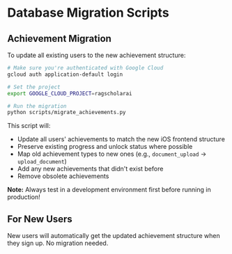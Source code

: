 # Database Migration Scripts

## Achievement Migration

To update all existing users to the new achievement structure:

```bash
# Make sure you're authenticated with Google Cloud
gcloud auth application-default login

# Set the project
export GOOGLE_CLOUD_PROJECT=ragscholarai

# Run the migration
python scripts/migrate_achievements.py
```

This script will:
- Update all users' achievements to match the new iOS frontend structure
- Preserve existing progress and unlock status where possible
- Map old achievement types to new ones (e.g., `document_upload` → `upload_document`)
- Add any new achievements that didn't exist before
- Remove obsolete achievements

**Note:** Always test in a development environment first before running in production!

## For New Users

New users will automatically get the updated achievement structure when they sign up. No migration needed.
